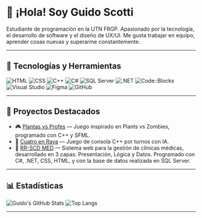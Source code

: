 # 👋 ¡Hola! Soy Guido Scotti

Estudiante de programación en la UTN FRGP. Apasionado por la tecnología, el desarrollo de software y el diseño de UX/UI. Me gusta trabajar en equipo, aprender cosas nuevas y superarme constantemente.

---

## 🚀 Tecnologías y Herramientas

![HTML](https://img.shields.io/badge/HTML5-E34F26?style=for-the-badge&logo=html5&logoColor=white)
![CSS](https://img.shields.io/badge/CSS3-1572B6?style=for-the-badge&logo=css3&logoColor=white)
![C++](https://img.shields.io/badge/C++-00599C?style=for-the-badge&logo=c%2b%2b&logoColor=white)
![C#](https://img.shields.io/badge/C%23-68217A?style=for-the-badge&logo=c-sharp&logoColor=white)
![SQL Server](https://img.shields.io/badge/SQL%20Server-CC2927?style=for-the-badge&logo=microsoftsqlserver&logoColor=white)
![.NET](https://img.shields.io/badge/.NET-512BD4?style=for-the-badge&logo=dotnet&logoColor=white)
![Code::Blocks](https://img.shields.io/badge/Code::Blocks-000000?style=for-the-badge&logo=data:image/svg+xml;base64,PHN2ZyB3aWR0aD0iMzIiIGhlaWdodD0iMzIiIHZpZXdCb3g9IjAgMCAzMiAzMiIgZmlsbD0ibm9uZSIgeG1sbnM9Imh0dHA6Ly93d3cudzMu/b3JnLzIwMDAvc3ZnIj48L3N2Zz4=&logoColor=white)
![Visual Studio](https://img.shields.io/badge/Visual%20Studio-5C2D91?style=for-the-badge&logo=visualstudio&logoColor=white)
![Figma](https://img.shields.io/badge/Figma-F24E1E?style=for-the-badge&logo=figma&logoColor=white)
![GitHub](https://img.shields.io/badge/GitHub-181717?style=for-the-badge&logo=github&logoColor=white)

---

## 📌 Proyectos Destacados

- 🎮 [Plantas vs Profes](https://github.com/Lolociriaco/PlantasVsProfes) — Juego inspirado en Plants vs Zombies, programado con C++ y SFML.
- 🔁 [Cuatro en Raya](https://github.com/luka-raffo/UTN4EnRaya) — Juego de consola C++ por turnos con IA.
- 🏥 [RR-SCD MED](https://github.com/Lolociriaco/TP_Clinica) — Sistema web para la gestión de clínicas médicas, desarrollado en 3 capas: Presentación, Lógica y Datos. Programado con C#, .NET, CSS, HTML, y con la base de datos realizada en SQL Server.   

---

## 📊 Estadísticas

![Guido's GitHub Stats](https://github-readme-stats.vercel.app/api?username=guido-scotti&show_icons=true&theme=tokyonight)
![Top Langs](https://github-readme-stats.vercel.app/api/top-langs/?username=guido-scotti&layout=compact&theme=tokyonight)


---

